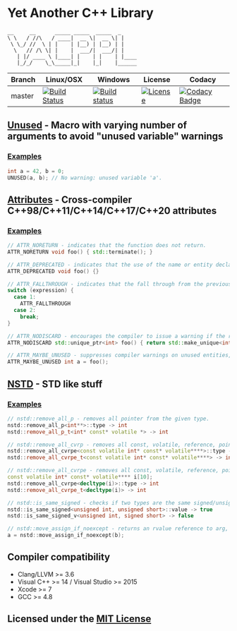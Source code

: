 # Yet Another C++ Library

```text
__     __      _____ _____  _____  _
\ \   / //\   / ____|  __ \|  __ \| |
 \ \_/ //  \ | |    | |__) | |__) | |
  \   // /\ \| |    |  ___/|  ___/| |
   | |/ ____ \ |____| |    | |    | |____
   |_/_/    \_\_____|_|    |_|    |______
```

Branch | Linux/OSX | Windows | License | Codacy
-------|-----------|---------|---------|-------
master |[![Build Status](https://travis-ci.org/Neargye/yacppl.svg?branch=master)](https://travis-ci.org/Neargye/yacppl)|[![Build status](https://ci.appveyor.com/api/projects/status/7dmf3ri22cxfoaxm/branch/master?svg=true)](https://ci.appveyor.com/project/Neargye/yacppl/branch/master)|[![License](https://img.shields.io/github/license/Neargye/yacppl.svg)](LICENSE)|[![Codacy Badge](https://api.codacy.com/project/badge/Grade/70dfd3b3bb14434a8abffd1bb9fb593c)](https://www.codacy.com/app/Neargye/yacppl?utm_source=github.com&amp;utm_medium=referral&amp;utm_content=Neargye/yacppl&amp;utm_campaign=Badge_Grade)

## [Unused](include/unused.hpp) - Macro with varying number of arguments to avoid "unused variable" warnings

### [Examples](example/unused_example.cpp)
```cpp
int a = 42, b = 0;
UNUSED(a, b); // No warning: unused variable 'a'.
```

## [Attributes](include/attributes.hpp) - Cross-compiler C++98/C++11/C++14/C++17/C++20 attributes

### [Examples](example/attributes_example.cpp)
```cpp
// ATTR_NORETURN - indicates that the function does not return.
ATTR_NORETURN void foo() { std::terminate(); }

// ATTR_DEPRECATED - indicates that the use of the name or entity declared with this attribute is allowed, but discouraged for some reason.
ATTR_DEPRECATED void foo() {}

// ATTR_FALLTHROUGH - indicates that the fall through from the previous case label is intentional and should not be diagnosed by a compiler that warns on fall-through.
switch (expression) {
  case 1:
    ATTR_FALLTHROUGH
  case 2:
    break;
}

// ATTR_NODISCARD - encourages the compiler to issue a warning if the return value is discarded.
ATTR_NODISCARD std::unique_ptr<int> foo() { return std::make_unique<int>(42); }

// ATTR_MAYBE_UNUSED - suppresses compiler warnings on unused entities, if any.
ATTR_MAYBE_UNUSED int a = foo();
```

## [NSTD](include/nstd.hpp) - STD like stuff

### [Examples](example/nstd_example.cpp)
```cpp
// nstd::remove_all_p - removes all pointer from the given type.
nstd::remove_all_p<int**>::type -> int
nstd::remove_all_p_t<int* const* volatile *> -> int

// nstd::remove_all_cvrp - removes all const, volatile, reference, pointer specifiers from the given type.
nstd::remove_all_cvrpe<const volatile int* const* volatile****>::type -> int
nstd::remove_all_cvrpe_t<const volatile int* const* volatile****> -> int

// nstd::remove_all_cvrpe - removes all const, volatile, reference, pointer, array extents specifiers from the given type.
const volatile int* const* volatile**** i[10];
nstd::remove_all_cvrpe<decltype(i)>::type -> int
nstd::remove_all_cvrpe_t<decltype(i)> -> int

// nstd::is_same_signed - checks if two types are the same signed/unsigned.
nstd::is_same_signed<unsigned int, unsigned short>::value -> true
nstd::is_same_signed_v<unsigned int, signed short> -> false

// nstd::move_assign_if_noexcept - returns an rvalue reference to arg, unless copy assign is a better option than move assign to provide at least a strong exception guarantee.
a = nstd::move_assign_if_noexcept(b);
```

## Compiler compatibility

* Clang/LLVM >= 3.6
* Visual C++ >= 14 / Visual Studio >= 2015
* Xcode >= 7
* GCC >= 4.8

## Licensed under the [MIT License](LICENSE)

